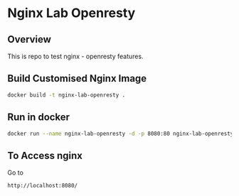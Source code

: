 # Nginx Lab Openresty

## Overview
This is repo to test nginx - openresty features.

## Build Customised Nginx Image

```bash
docker build -t nginx-lab-openresty .
```

## Run in docker

```bash
docker run --name nginx-lab-openresty -d -p 8080:80 nginx-lab-openresty
```


## To Access nginx

Go to

```url
http://localhost:8080/
```
